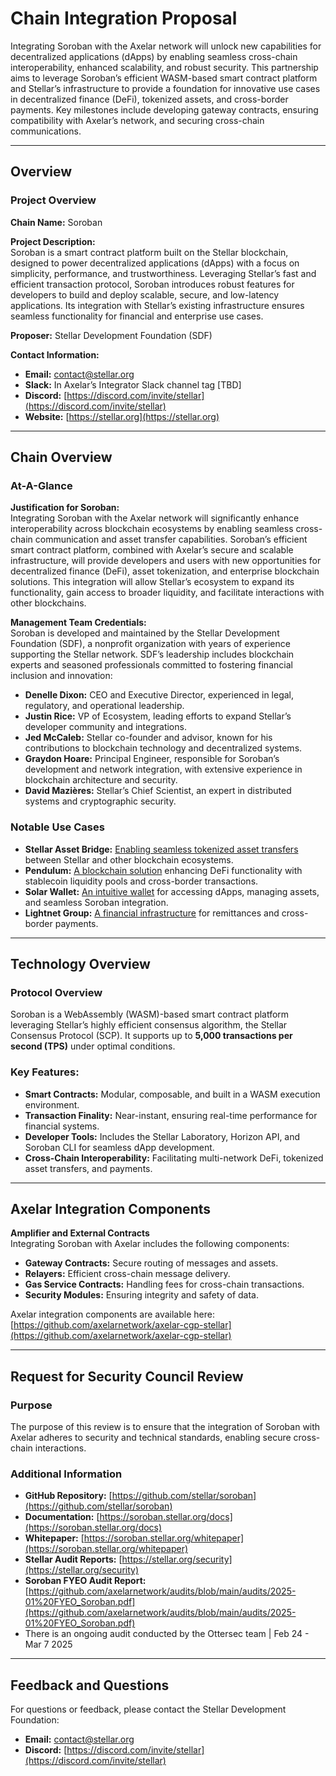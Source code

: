 # Chain Integration Proposal


Integrating Soroban with the Axelar network will unlock new capabilities for decentralized applications (dApps) by enabling seamless cross-chain interoperability, enhanced scalability, and robust security. This partnership aims to leverage Soroban’s efficient WASM-based smart contract platform and Stellar’s infrastructure to provide a foundation for innovative use cases in decentralized finance (DeFi), tokenized assets, and cross-border payments. Key milestones include developing gateway contracts, ensuring compatibility with Axelar’s network, and securing cross-chain communications.

---

## Overview

### Project Overview

**Chain Name:** Soroban

**Project Description:**  
Soroban is a smart contract platform built on the Stellar blockchain, designed to power decentralized applications (dApps) with a focus on simplicity, performance, and trustworthiness. Leveraging Stellar’s fast and efficient transaction protocol, Soroban introduces robust features for developers to build and deploy scalable, secure, and low-latency applications. Its integration with Stellar’s existing infrastructure ensures seamless functionality for financial and enterprise use cases.

**Proposer:** Stellar Development Foundation (SDF)

**Contact Information:**
- **Email:** [contact@stellar.org](mailto:contact@stellar.org)
- **Slack:** In Axelar’s Integrator Slack channel tag [TBD]
- **Discord:** [https://discord.com/invite/stellar](https://discord.com/invite/stellar)
- **Website:** [https://stellar.org](https://stellar.org)

---

## Chain Overview

### At-A-Glance

**Justification for Soroban:**  
Integrating Soroban with the Axelar network will significantly enhance interoperability across blockchain ecosystems by enabling seamless cross-chain communication and asset transfer capabilities. Soroban’s efficient smart contract platform, combined with Axelar’s secure and scalable infrastructure, will provide developers and users with new opportunities for decentralized finance (DeFi), asset tokenization, and enterprise blockchain solutions. This integration will allow Stellar’s ecosystem to expand its functionality, gain access to broader liquidity, and facilitate interactions with other blockchains.  

**Management Team Credentials:**  
Soroban is developed and maintained by the Stellar Development Foundation (SDF), a nonprofit organization with years of experience supporting the Stellar network. SDF’s leadership includes blockchain experts and seasoned professionals committed to fostering financial inclusion and innovation:

- **Denelle Dixon:** CEO and Executive Director, experienced in legal, regulatory, and operational leadership.
- **Justin Rice:** VP of Ecosystem, leading efforts to expand Stellar’s developer community and integrations.
- **Jed McCaleb:** Stellar co-founder and advisor, known for his contributions to blockchain technology and decentralized systems.
- **Graydon Hoare:** Principal Engineer, responsible for Soroban’s development and network integration, with extensive experience in blockchain architecture and security.
- **David Mazières:** Stellar’s Chief Scientist, an expert in distributed systems and cryptographic security.

### Notable Use Cases

- **Stellar Asset Bridge:** [Enabling seamless tokenized asset transfers](https://www.stellar.org) between Stellar and other blockchain ecosystems.
- **Pendulum:** [A blockchain solution](https://pendulumchain.org) enhancing DeFi functionality with stablecoin liquidity pools and cross-border transactions.
- **Solar Wallet:** [An intuitive wallet](https://solarwallet.io) for accessing dApps, managing assets, and seamless Soroban integration.
- **Lightnet Group:** [A financial infrastructure](https://lightnet.io) for remittances and cross-border payments.

---

## Technology Overview

### Protocol Overview

Soroban is a WebAssembly (WASM)-based smart contract platform leveraging Stellar’s highly efficient consensus algorithm, the Stellar Consensus Protocol (SCP). It supports up to **5,000 transactions per second (TPS)** under optimal conditions.

### Key Features:
- **Smart Contracts:** Modular, composable, and built in a WASM execution environment.
- **Transaction Finality:** Near-instant, ensuring real-time performance for financial systems.
- **Developer Tools:** Includes the Stellar Laboratory, Horizon API, and Soroban CLI for seamless dApp development.
- **Cross-Chain Interoperability:** Facilitating multi-network DeFi, tokenized asset transfers, and payments.

---

## Axelar Integration Components

**Amplifier and External Contracts**  
Integrating Soroban with Axelar includes the following components:

- **Gateway Contracts:** Secure routing of messages and assets.
- **Relayers:** Efficient cross-chain message delivery.
- **Gas Service Contracts:** Handling fees for cross-chain transactions.
- **Security Modules:** Ensuring integrity and safety of data.

Axelar integration components are available here:  
[https://github.com/axelarnetwork/axelar-cgp-stellar](https://github.com/axelarnetwork/axelar-cgp-stellar)

---

## Request for Security Council Review

### Purpose

The purpose of this review is to ensure that the integration of Soroban with Axelar adheres to security and technical standards, enabling secure cross-chain interactions.

### Additional Information

- **GitHub Repository:** [https://github.com/stellar/soroban](https://github.com/stellar/soroban)
- **Documentation:** [https://soroban.stellar.org/docs](https://soroban.stellar.org/docs)
- **Whitepaper:** [https://soroban.stellar.org/whitepaper](https://soroban.stellar.org/whitepaper)
- **Stellar Audit Reports:** [https://stellar.org/security](https://stellar.org/security)
- **Soroban FYEO Audit Report:** [https://github.com/axelarnetwork/audits/blob/main/audits/2025-01%20FYEO_Soroban.pdf](https://github.com/axelarnetwork/audits/blob/main/audits/2025-01%20FYEO_Soroban.pdf)
- There is an ongoing audit conducted by the Ottersec team | Feb 24 - Mar 7 2025

---

## Feedback and Questions

For questions or feedback, please contact the Stellar Development Foundation:  
- **Email:** [contact@stellar.org](mailto:contact@stellar.org)  
- **Discord:** [https://discord.com/invite/stellar](https://discord.com/invite/stellar)
